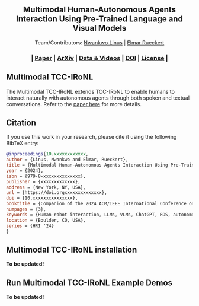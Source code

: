 <p align="center">

  <h2 align="center">Multimodal Human-Autonomous Agents Interaction Using Pre-Trained Language and Visual Models</h2>
  <p align="center">
      Team/Contributors:  <a href="https://cps.unileoben.ac.at/m-sc-linus-nwankwo/">Nwankwo Linus</a> | <a href="https://cps.unileoben.ac.at/prof-elmar-rueckert/">Elmar Rueckert</a>
  </p>
  
<p align="center">
  <h3 align="center"> | <a href="https://doi.org">Paper</a> | <a href="https://arxiv.org">ArXiv</a> | <a href="https://osf.io/">Data & Videos</a> | <a href="https://doi.org">DOI</a> | <a href="https://creativecommons.org/licenses/by/4.0/">License</a> | </h3>
  <div align="center"></div>
</p>

## Multimodal TCC-IRoNL
The Multimodal TCC-IRoNL extends TCC-IRoNL to enable humans to interact naturally with autonomous agents through both spoken and textual conversations. Refer to the [paper here](https://arxiv.org) for more details.

## Citation
If you use this work in your research, please cite it using the following BibTeX entry:
```bibtex
@inproceedings{10.xxxxxxxxxxxx,
author = {Linus, Nwankwo and Elmar, Rueckert},
title = {Multimodal Human-Autonomous Agents Interaction Using Pre-Trained Language and Visual Models},
year = {2024},
isbn = {979-8-xxxxxxxxxxxxxx},
publisher = {xxxxxxxxxxxxx},
address = {New York, NY, USA},
url = {https://doi.orgxxxxxxxxxxxxxx},
doi = {10.xxxxxxxxxxxxxxx},
booktitle = {Companion of the 2024 ACM/IEEE International Conference on Human-Robot Interaction},
numpages = {3},
keywords = {Human-robot interaction, LLMs, VLMs, ChatGPT, ROS, autonomous robots, natural language interaction},
location = {Boulder, CO, USA},
series = {HRI '24}
}
```

## Multimodal TCC-IRoNL installation

**To be updated!**

## Run Multimodal TCC-IRoNL Example Demos

**To be updated!**


